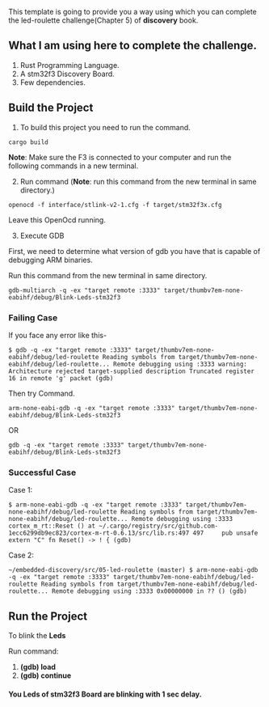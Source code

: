 This template is going to provide you a way using which you can complete the led-roulette challenge(Chapter 5) 
of **discovery** book.

## What I am using here to complete the challenge.
1. Rust Programming Language.
2. A stm32f3 Discovery Board.
3. Few dependencies.

## Build the Project

1. To build this project you need to run the command.

`cargo build`

**Note**: Make sure the F3 is connected to your computer and run the following commands in a new terminal.

2. Run command (**Note**: run this command from the new terminal in same directory.)

`openocd -f interface/stlink-v2-1.cfg -f target/stm32f3x.cfg
   `

Leave this OpenOcd running.

3. Execute GDB 

First, we need to determine what version of gdb you have that is capable of debugging ARM binaries.

Run this command from the new terminal in same directory.

`gdb-multiarch -q -ex "target remote :3333" target/thumbv7em-none-eabihf/debug/Blink-Leds-stm32f3`

### Failing Case
If you face any error like this-

`$ gdb -q -ex "target remote :3333" target/thumbv7em-none-eabihf/debug/led-roulette
Reading symbols from target/thumbv7em-none-eabihf/debug/led-roulette...
Remote debugging using :3333
warning: Architecture rejected target-supplied description
Truncated register 16 in remote 'g' packet
(gdb)`

Then try Command.

`arm-none-eabi-gdb -q -ex "target remote :3333" target/thumbv7em-none-eabihf/debug/Blink-Leds-stm32f3
`

OR

`gdb -q -ex "target remote :3333" target/thumbv7em-none-eabihf/debug/Blink-Leds-stm32f3`

### Successful Case
Case 1:

`$ arm-none-eabi-gdb -q -ex "target remote :3333" target/thumbv7em-none-eabihf/debug/led-roulette
Reading symbols from target/thumbv7em-none-eabihf/debug/led-roulette...
Remote debugging using :3333
cortex_m_rt::Reset () at ~/.cargo/registry/src/github.com-1ecc6299db9ec823/cortex-m-rt-0.6.13/src/lib.rs:497
497     pub unsafe extern "C" fn Reset() -> ! {
(gdb)`

Case 2: 

`~/embedded-discovery/src/05-led-roulette (master)
$ arm-none-eabi-gdb -q -ex "target remote :3333" target/thumbv7em-none-eabihf/debug/led-roulette
Reading symbols from target/thumbv7em-none-eabihf/debug/led-roulette...
Remote debugging using :3333
0x00000000 in ?? ()
(gdb)`

## Run the Project
To blink the **Leds** 

Run command:
1. **(gdb) load**
2. **(gdb) continue**

#### You Leds of stm32f3 Board are blinking with 1 sec delay.